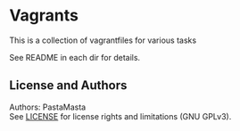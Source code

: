 Vagrants
======================

This is a collection of vagrantfiles for various tasks

See README in each dir for details.

License and Authors
-------------------
Authors: PastaMasta  
See [LICENSE](LICENSE.md) for license rights and limitations (GNU GPLv3).
